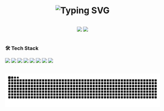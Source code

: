<h1 align="center">
  <img src="https://readme-typing-svg.demolab.com?font=Fira+Code&weight=700&size=30&pause=1000&color=F97316&center=true&vCenter=true&width=435&lines=Hi+%F0%9F%91%8B%2C+I'm+Fuady" alt="Typing SVG" />
</h1>

<br>

<div align="center">
  <img src="https://github-readme-stats.vercel.app/api?username=muhammadainulfuady&show_icons=true&theme=dracula&hide_border=false" height="150"/>
  <img src="https://github-readme-stats.vercel.app/api/top-langs?username=muhammadainulfuady&layout=compact&langs_count=6&theme=rose_pine&hide_border=false" height="150"/>
</div>

<br>

### 🛠️ Tech Stack
<p align="left">
  <img src="https://cdn.jsdelivr.net/gh/devicons/devicon/icons/html5/html5-original.svg" height="30" />
  <img src="https://cdn.jsdelivr.net/gh/devicons/devicon/icons/css3/css3-original.svg" height="30" />
  <img src="https://cdn.jsdelivr.net/gh/devicons/devicon/icons/javascript/javascript-original.svg" height="30" />
  <img src="https://cdn.jsdelivr.net/gh/devicons/devicon/icons/php/php-original.svg" height="30" />
  <img src="https://cdn.jsdelivr.net/gh/devicons/devicon/icons/python/python-original.svg" height="30" />
  <img src="https://cdn.jsdelivr.net/gh/devicons/devicon/icons/nodejs/nodejs-original.svg" height="30" />
  <img src="https://cdn.jsdelivr.net/gh/devicons/devicon/icons/git/git-original.svg" height="30" />
  <img src="https://cdn.jsdelivr.net/gh/devicons/devicon/icons/github/github-original.svg" height="30" />
</p>

<br>

<!-- Optional Snake Animation -->
<img src="https://github.com/VishwaGauravIn/VishwaGauravIn/raw/output/github-contribution-grid-snake-dark.svg" />
